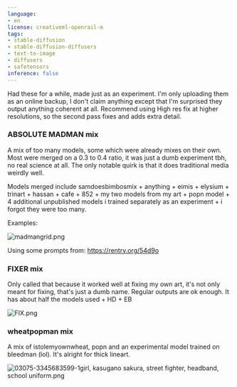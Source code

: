 ```yaml
---
language:
- en
license: creativeml-openrail-m
tags:
- stable-diffusion
- stable-diffusion-diffusers
- text-to-image
- diffusers
- safetensors
inference: false
---
```


Had these for a while, made just as an experiment. I'm only uploading them as an online backup, I don't claim anything except that I'm surprised they output anything coherent at all. Recommend using High res fix at higher resolutions, so the second pass fixes and adds extra detail.

### ABSOLUTE MADMAN mix

A mix of too many models, some which were already mixes on their own. Most were merged on a 0.3 to 0.4 ratio, it was just a dumb experiment tbh, no real science at all. 
The only notable quirk is that it does traditional media weirdly well. 

Models merged include samdoesbimbosmix + anything + eimis + elysium + trinart + hassan + cafe + 852 + my two models from my art + popn model + 4 additional unpublished models i trained separately as an experiment + i forgot they were too many.

Examples:

![madmangrid.png](https://s3.amazonaws.com/moonup/production/uploads/1671476083894-63716cac15aafbe231371caa.png)

Using some prompts from: https://rentry.org/54d9o

### FIXER mix

Only called that because it worked well at fixing my own art, it's not only meant for fixing, that's just a dumb name. Regular outputs are ok enough. It has about half the models used + HD + EB

![FIX.png](https://s3.amazonaws.com/moonup/production/uploads/1671477273211-63716cac15aafbe231371caa.png)

### wheatpopman mix

A mix of istolemyownwheat, popn and an experimental model trained on bleedman (lol). It's alright for thick lineart.

![03075-3345683599-1girl, kasugano sakura, street fighter, headband, school uniform.png](https://s3.amazonaws.com/moonup/production/uploads/1672944242266-63716cac15aafbe231371caa.png)


